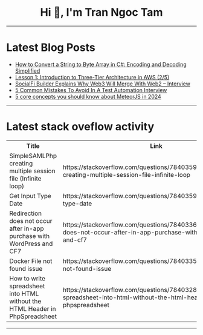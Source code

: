 <h1 align="center">Hi 👋, I'm Tran Ngoc Tam</h1>

---

# Latest Blog Posts 
<!-- BLOG-POST-LIST:START -->
- [How to Convert a String to Byte Array in C#: Encoding and Decoding Simplified](https://dev.to/devleader/how-to-convert-a-string-to-byte-array-in-c-encoding-and-decoding-simplified-3faf)
- [Lesson 1: Introduction to Three-Tier Architecture in AWS &lpar;2/5&rpar;](https://dev.to/techtobe101/lesson-1-introduction-to-three-tier-architecture-in-aws-25-2eb9)
- [SocialFi Builder Explains Why Web3 Will Merge With Web2 – Interview](https://dev.to/endeo/socialfi-builder-explains-why-web3-will-merge-with-web2-interview-4aj)
- [5 Common Mistakes To Avoid In A Test Automation Interview](https://dev.to/kwan/5-common-mistakes-to-avoid-in-a-test-automation-interview-1bj)
- [5 core concepts you should know about MeteorJS in 2024](https://dev.to/meteor/5-core-concepts-you-should-know-about-meteorjs-in-2024-5fpb)
<!-- BLOG-POST-LIST:END -->

---

# Latest stack oveflow activity
<table>
  <tr><th>Title</th><th>Link</th></tr>
  <!-- STACKOVERFLOW:START --><tr><td>SimpleSAMLPhp creating multiple session file &lpar;Infinite loop&rpar;</td><td>https://stackoverflow.com/questions/78403597/simplesamlphp-creating-multiple-session-file-infinite-loop</td></tr><tr><td>Get Input Type Date</td><td>https://stackoverflow.com/questions/78403591/get-input-type-date</td></tr><tr><td>Redirection does not occur after in-app purchase with WordPress and CF7</td><td>https://stackoverflow.com/questions/78403360/redirection-does-not-occur-after-in-app-purchase-with-wordpress-and-cf7</td></tr><tr><td>Docker File not found issue</td><td>https://stackoverflow.com/questions/78403358/docker-file-not-found-issue</td></tr><tr><td>How to write spreadsheet into HTML without the HTML Header in PhpSpreadsheet</td><td>https://stackoverflow.com/questions/78403280/how-to-write-spreadsheet-into-html-without-the-html-header-in-phpspreadsheet</td></tr><!-- STACKOVERFLOW:END -->
</table>

---


